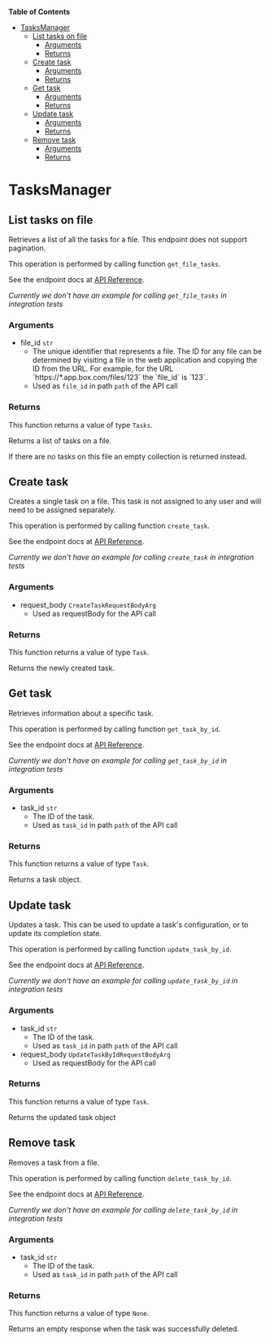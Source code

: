 <!-- START doctoc generated TOC please keep comment here to allow auto update -->
<!-- DON'T EDIT THIS SECTION, INSTEAD RE-RUN doctoc TO UPDATE -->
**Table of Contents**

- [TasksManager](#tasksmanager)
  - [List tasks on file](#list-tasks-on-file)
    - [Arguments](#arguments)
    - [Returns](#returns)
  - [Create task](#create-task)
    - [Arguments](#arguments-1)
    - [Returns](#returns-1)
  - [Get task](#get-task)
    - [Arguments](#arguments-2)
    - [Returns](#returns-2)
  - [Update task](#update-task)
    - [Arguments](#arguments-3)
    - [Returns](#returns-3)
  - [Remove task](#remove-task)
    - [Arguments](#arguments-4)
    - [Returns](#returns-4)

<!-- END doctoc generated TOC please keep comment here to allow auto update -->

# TasksManager

## List tasks on file

Retrieves a list of all the tasks for a file. This
endpoint does not support pagination.

This operation is performed by calling function `get_file_tasks`.

See the endpoint docs at
[API Reference](https://developer.box.com/reference/get-files-id-tasks/).

*Currently we don't have an example for calling `get_file_tasks` in integration tests*

### Arguments

- file_id `str`
  - The unique identifier that represents a file.  The ID for any file can be determined by visiting a file in the web application and copying the ID from the URL. For example, for the URL &#x60;https://*.app.box.com/files/123&#x60; the &#x60;file_id&#x60; is &#x60;123&#x60;.
  - Used as `file_id` in path `path` of the API call


### Returns

This function returns a value of type `Tasks`.

Returns a list of tasks on a file.

If there are no tasks on this file an empty collection is returned
instead.


## Create task

Creates a single task on a file. This task is not assigned to any user and
will need to be assigned separately.

This operation is performed by calling function `create_task`.

See the endpoint docs at
[API Reference](https://developer.box.com/reference/post-tasks/).

*Currently we don't have an example for calling `create_task` in integration tests*

### Arguments

- request_body `CreateTaskRequestBodyArg`
  - Used as requestBody for the API call


### Returns

This function returns a value of type `Task`.

Returns the newly created task.


## Get task

Retrieves information about a specific task.

This operation is performed by calling function `get_task_by_id`.

See the endpoint docs at
[API Reference](https://developer.box.com/reference/get-tasks-id/).

*Currently we don't have an example for calling `get_task_by_id` in integration tests*

### Arguments

- task_id `str`
  - The ID of the task.
  - Used as `task_id` in path `path` of the API call


### Returns

This function returns a value of type `Task`.

Returns a task object.


## Update task

Updates a task. This can be used to update a task&#x27;s configuration, or to
update its completion state.

This operation is performed by calling function `update_task_by_id`.

See the endpoint docs at
[API Reference](https://developer.box.com/reference/put-tasks-id/).

*Currently we don't have an example for calling `update_task_by_id` in integration tests*

### Arguments

- task_id `str`
  - The ID of the task.
  - Used as `task_id` in path `path` of the API call
- request_body `UpdateTaskByIdRequestBodyArg`
  - Used as requestBody for the API call


### Returns

This function returns a value of type `Task`.

Returns the updated task object


## Remove task

Removes a task from a file.

This operation is performed by calling function `delete_task_by_id`.

See the endpoint docs at
[API Reference](https://developer.box.com/reference/delete-tasks-id/).

*Currently we don't have an example for calling `delete_task_by_id` in integration tests*

### Arguments

- task_id `str`
  - The ID of the task.
  - Used as `task_id` in path `path` of the API call


### Returns

This function returns a value of type `None`.

Returns an empty response when the task was successfully deleted.


